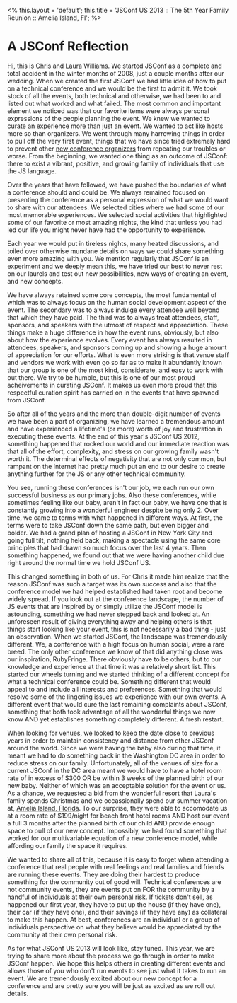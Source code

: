 <%
this.layout = 'default';
this.title = 'JSConf US 2013 :: The 5th Year Family Reunion :: Amelia Island, Fl';
%>


# A JSConf Reflection

Hi, this is [Chris](http://www.twitter.com/voodootikigod) and [Laura](http://www.twitter.com/lwilliams) Williams. We started JSConf as a complete and total accident in the winter months of 2008, just a couple months after our wedding. When we created the first JSConf we had little idea of how to put on a technical conference and we would be the first to admit it. We took stock of all the events, both technical and otherwise, we had been to and listed out what worked and what failed. The most common and important element we noticed was that our favorite items were always personal expressions of the people planning the event. We knew we wanted to curate an experience more than just an event. We wanted to act like hosts more so than organizers. We went through many harrowing things in order to pull off the very first event, things that we have since tried extremely hard to prevent other [new conference organizers](http://www.mikealrogers.com/posts/the-business-of-conferences.html) from repeating our troubles or worse. From the beginning, we wanted one thing as an outcome of JSConf: there to exist a vibrant, positive, and growing family of individuals that use the JS language.

Over the years that have followed, we have pushed the boundaries of what a conference should and could be. We always remained focused on presenting the conference as a personal expression of what we would want to share with our attendees. We selected cities where we had some of our most memorable experiences. We selected social activities that highlighted some of our favorite or most amazing nights, the kind that unless you had led our life you might never have had the opportunity to experience. 

Each year we would put in tireless nights, many heated discussions, and toiled over otherwise mundane details on ways we could share something even more amazing with you. We mention regularly that JSConf is an experiment and we deeply mean this, we have tried our best to never rest on our laurels and test out new possibilities, new ways of creating an event, and new concepts. 

We have always retained some core concepts, the most fundamental of which was to always focus on the human social development aspect of the event. The secondary was to always indulge every attendee well beyond that which they have paid. The third was to always treat attendees, staff, sponsors, and speakers with the utmost of respect and appreciation. These things make a huge difference in how the event runs, obviously, but also about how the experience evolves. Every event has always resulted in attendees, speakers, and sponsors coming up and showing a huge amount of appreciation for our efforts. What is even more striking is that venue staff and vendors we work with even go so far as to make it abundantly known that our group is one of the most kind, considerate, and easy to work with out there. We try to be humble, but this is one of our most proud acheivements in curating JSConf. It makes us even more proud that this respectful curation spirit has carried on in the events that have spawned from JSConf.

So after all of the years and the more than double-digit number of events we have been a part of organizing, we have learned a tremendous amount and have experienced a lifetime's (or more) worth of joy and frustration in executing these events. At the end of this year's JSConf US 2012, something happened that rocked our world and our immediate reaction was that all of the effort, complexity, and stress on our growing family wasn't worth it. The determinal effects of negativity that are not only common, but rampant on the Internet had pretty much put an end to our desire to create anything further for the JS or any other technical community. 

You see, running these conferences isn't our job, we each run our own successful business as our primary jobs. Also these conferences, while sometimes feeling like our baby, aren't in fact our baby, we have one that is constantly growing into a wonderful engineer despite being only 2. Over time, we came to terms with what happened in different ways. At first, the terms were to take JSConf down the same path, but even bigger and bolder. We had a grand plan of hosting a JSConf in New York City and going full tilt, nothing held back, making a spectacle using the same core principles that had drawn so much focus over the last 4 years. Then something happened, we found out that we were having another child due right around the normal time we hold JSConf US. 

This changed something in both of us. For Chris it made him realize that the reason JSConf was such a target was its own success and also that the conference model we had helped established had taken root and become widely spread. If you look out at the conference landscape, the number of JS events that are inspired by or simply utilize the JSConf model is astounding, something we had never stepped back and looked at. An unforeseen result of giving everything away and helping others is that things start looking like your event, this is not necessarily a bad thing - just an observation. When we started JSConf, the landscape was tremendously different. We, a conference with a high focus on human social, were a rare breed. The only other conference we know of that did anything close was our inspiration, RubyFringe. There obviously have to be others, but to our knowledge and experience at that time it was a relatively short list. This started our wheels turning and we started thinking of a different concept for what a technical conference could be. Something different that would appeal to and include all interests and preferences. Something that would resolve some of the lingering issues we experience with our own events. A different event that would cure the last remaining complaints about JSConf, something that both took advantage of all the wonderful things we now know AND yet establishes something completely different. A fresh restart.

When looking for venues, we looked to keep the date close to previous years in order to maintain consistency and distance from other JSConf around the world. Since we were having the baby also during that time, it meant we had to do something back in the Washington DC area in order to reduce stress on our family. Unfortunately, all of the venues of size for a current JSConf in the DC area meant we would have to have a hotel room rate of in excess of $300 OR be within 3 weeks of the planned birth of our new baby. Neither of which was an acceptable solution for the event or us. As a chance, we requested a bid from the wonderful resort that Laura's family spends Christmas and we occassionally spend our summer vacation at, [Amelia Island, Florida](http://www.omnihotels.com/FindAHotel/AmeliaIsland.aspx). To our surprise, they were able to accomodate us at a room rate of $199/night for beach front hotel rooms AND host our event a full 3 months after the planned birth of our child AND provide enough space to pull of our new concept. Impossibly, we had found something that worked for our multivariable equation of a new conference model, while affording our family the space it requires.

We wanted to share all of this, because it is easy to forget when attending a conference that real people with real feelings and real families and friends are running these events. They are doing their hardest to produce something for the community out of good will. Technical conferences are not community events, they are events put on FOR the community by a handful of individuals at their own personal risk. If tickets don't sell, as happened our first year, they have to put up the house (if they have one), their car (if they have one), and their savings (if they have any) as collateral to make this happen. At best, conferences are an individual or a group of individuals perspective on what they believe would be appreciated by the community at their own personal risk. 

As for what JSConf US 2013 will look like, stay tuned. This year, we are trying to share more about the process we go through in order to make JSConf happen. We hope this helps others in creating different events and allows those of you who don't run events to see just what it takes to run an event. We are tremendously excited about our new concept for a conference and are pretty sure you will be just as excited as we roll out details. 

